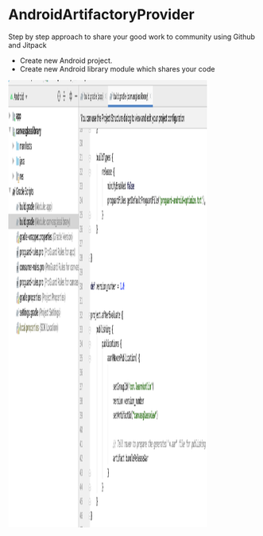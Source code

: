 # AndroidArtifactoryProvider

Step by step approach to share your good work to community using Github and Jitpack

- Create new Android project.
- Create new Android library module which shares your code
<img src="publish_config.png" width="400" height="900">

